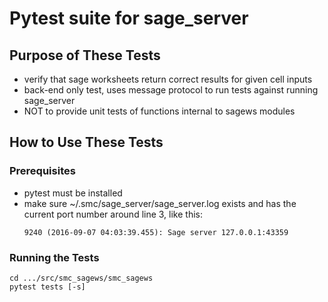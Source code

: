 # Pytest suite for sage_server

## Purpose of These Tests

- verify that sage worksheets return correct results for given cell inputs
- back-end only test, uses message protocol to run tests against running sage_server
- NOT to provide unit tests of functions internal to sagews modules

## How to Use These Tests

### Prerequisites

- pytest must be installed
- make sure ~/.smc/sage_server/sage_server.log exists and has the
   current port number around line 3, like this:
   ```
   9240 (2016-09-07 04:03:39.455): Sage server 127.0.0.1:43359
   ```

### Running the Tests

```
cd .../src/smc_sagews/smc_sagews
pytest tests [-s]
```
